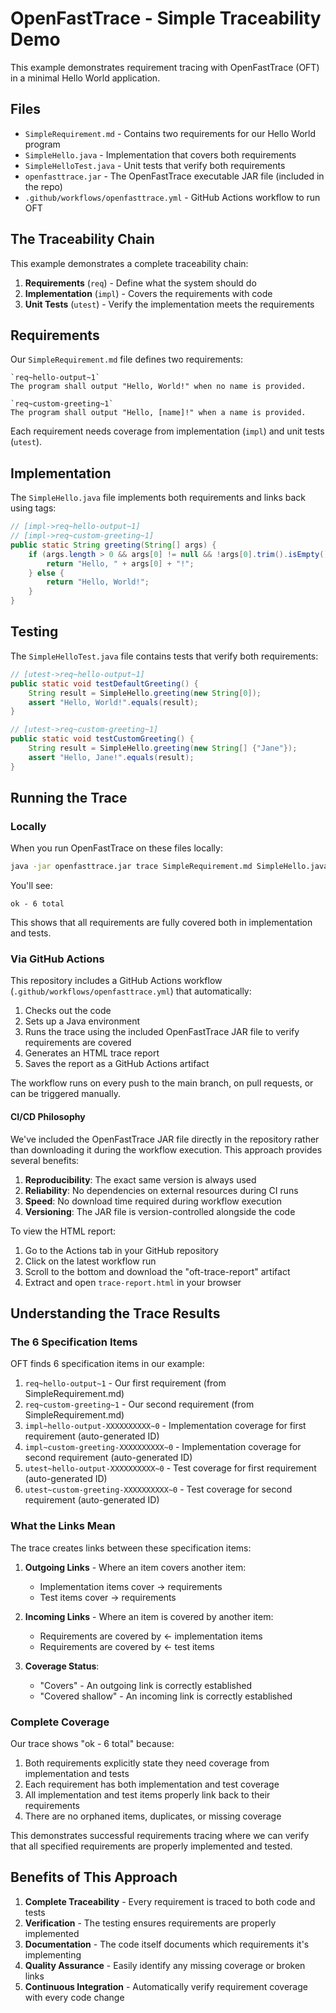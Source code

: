 # OpenFastTrace - Simple Traceability Demo

This example demonstrates requirement tracing with OpenFastTrace (OFT) in a minimal Hello World application.

## Files

- `SimpleRequirement.md` - Contains two requirements for our Hello World program
- `SimpleHello.java` - Implementation that covers both requirements
- `SimpleHelloTest.java` - Unit tests that verify both requirements
- `openfasttrace.jar` - The OpenFastTrace executable JAR file (included in the repo)
- `.github/workflows/openfasttrace.yml` - GitHub Actions workflow to run OFT

## The Traceability Chain

This example demonstrates a complete traceability chain:

1. **Requirements** (`req`) - Define what the system should do
2. **Implementation** (`impl`) - Covers the requirements with code
3. **Unit Tests** (`utest`) - Verify the implementation meets the requirements

## Requirements

Our `SimpleRequirement.md` file defines two requirements:

```
`req~hello-output~1`
The program shall output "Hello, World!" when no name is provided.

`req~custom-greeting~1`
The program shall output "Hello, [name]!" when a name is provided.
```

Each requirement needs coverage from implementation (`impl`) and unit tests (`utest`).

## Implementation

The `SimpleHello.java` file implements both requirements and links back using tags:

```java
// [impl->req~hello-output~1]
// [impl->req~custom-greeting~1]
public static String greeting(String[] args) {
    if (args.length > 0 && args[0] != null && !args[0].trim().isEmpty()) {
        return "Hello, " + args[0] + "!";
    } else {
        return "Hello, World!";
    }
}
```

## Testing

The `SimpleHelloTest.java` file contains tests that verify both requirements:

```java
// [utest->req~hello-output~1]
public static void testDefaultGreeting() {
    String result = SimpleHello.greeting(new String[0]);
    assert "Hello, World!".equals(result);
}

// [utest->req~custom-greeting~1]
public static void testCustomGreeting() {
    String result = SimpleHello.greeting(new String[] {"Jane"});
    assert "Hello, Jane!".equals(result);
}
```

## Running the Trace

### Locally

When you run OpenFastTrace on these files locally:

```bash
java -jar openfasttrace.jar trace SimpleRequirement.md SimpleHello.java SimpleHelloTest.java
```

You'll see:

```
ok - 6 total
```

This shows that all requirements are fully covered both in implementation and tests.

### Via GitHub Actions

This repository includes a GitHub Actions workflow (`.github/workflows/openfasttrace.yml`) that automatically:

1. Checks out the code
2. Sets up a Java environment
3. Runs the trace using the included OpenFastTrace JAR file to verify requirements are covered
4. Generates an HTML trace report
5. Saves the report as a GitHub Actions artifact

The workflow runs on every push to the main branch, on pull requests, or can be triggered manually.

#### CI/CD Philosophy

We've included the OpenFastTrace JAR file directly in the repository rather than downloading it during the workflow execution. This approach provides several benefits:

1. **Reproducibility**: The exact same version is always used
2. **Reliability**: No dependencies on external resources during CI runs
3. **Speed**: No download time required during workflow execution
4. **Versioning**: The JAR file is version-controlled alongside the code

To view the HTML report:
1. Go to the Actions tab in your GitHub repository
2. Click on the latest workflow run
3. Scroll to the bottom and download the "oft-trace-report" artifact
4. Extract and open `trace-report.html` in your browser

## Understanding the Trace Results

### The 6 Specification Items

OFT finds 6 specification items in our example:

1. `req~hello-output~1` - Our first requirement (from SimpleRequirement.md)
2. `req~custom-greeting~1` - Our second requirement (from SimpleRequirement.md)
3. `impl~hello-output-XXXXXXXXXX~0` - Implementation coverage for first requirement (auto-generated ID)
4. `impl~custom-greeting-XXXXXXXXXX~0` - Implementation coverage for second requirement (auto-generated ID)
5. `utest~hello-output-XXXXXXXXXX~0` - Test coverage for first requirement (auto-generated ID)
6. `utest~custom-greeting-XXXXXXXXXX~0` - Test coverage for second requirement (auto-generated ID)

### What the Links Mean

The trace creates links between these specification items:

1. **Outgoing Links** - Where an item covers another item:
   - Implementation items cover → requirements
   - Test items cover → requirements

2. **Incoming Links** - Where an item is covered by another item:
   - Requirements are covered by ← implementation items
   - Requirements are covered by ← test items

3. **Coverage Status**:
   - "Covers" - An outgoing link is correctly established
   - "Covered shallow" - An incoming link is correctly established

### Complete Coverage

Our trace shows "ok - 6 total" because:

1. Both requirements explicitly state they need coverage from implementation and tests
2. Each requirement has both implementation and test coverage
3. All implementation and test items properly link back to their requirements
4. There are no orphaned items, duplicates, or missing coverage

This demonstrates successful requirements tracing where we can verify that all specified requirements are properly implemented and tested.

## Benefits of This Approach

1. **Complete Traceability** - Every requirement is traced to both code and tests
2. **Verification** - The testing ensures requirements are properly implemented
3. **Documentation** - The code itself documents which requirements it's implementing
4. **Quality Assurance** - Easily identify any missing coverage or broken links
5. **Continuous Integration** - Automatically verify requirement coverage with every code change 